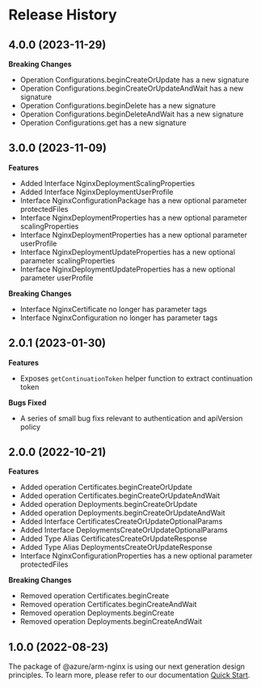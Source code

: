 # Release History
    
## 4.0.0 (2023-11-29)
    
**Breaking Changes**

  - Operation Configurations.beginCreateOrUpdate has a new signature
  - Operation Configurations.beginCreateOrUpdateAndWait has a new signature
  - Operation Configurations.beginDelete has a new signature
  - Operation Configurations.beginDeleteAndWait has a new signature
  - Operation Configurations.get has a new signature
    
    
## 3.0.0 (2023-11-09)
    
**Features**

  - Added Interface NginxDeploymentScalingProperties
  - Added Interface NginxDeploymentUserProfile
  - Interface NginxConfigurationPackage has a new optional parameter protectedFiles
  - Interface NginxDeploymentProperties has a new optional parameter scalingProperties
  - Interface NginxDeploymentProperties has a new optional parameter userProfile
  - Interface NginxDeploymentUpdateProperties has a new optional parameter scalingProperties
  - Interface NginxDeploymentUpdateProperties has a new optional parameter userProfile

**Breaking Changes**

  - Interface NginxCertificate no longer has parameter tags
  - Interface NginxConfiguration no longer has parameter tags
    
## 2.0.1 (2023-01-30)

**Features**

  - Exposes `getContinuationToken` helper function to extract continuation token

**Bugs Fixed**

  - A series of small bug fixs relevant to authentication and apiVersion policy

## 2.0.0 (2022-10-21)
    
**Features**

  - Added operation Certificates.beginCreateOrUpdate
  - Added operation Certificates.beginCreateOrUpdateAndWait
  - Added operation Deployments.beginCreateOrUpdate
  - Added operation Deployments.beginCreateOrUpdateAndWait
  - Added Interface CertificatesCreateOrUpdateOptionalParams
  - Added Interface DeploymentsCreateOrUpdateOptionalParams
  - Added Type Alias CertificatesCreateOrUpdateResponse
  - Added Type Alias DeploymentsCreateOrUpdateResponse
  - Interface NginxConfigurationProperties has a new optional parameter protectedFiles

**Breaking Changes**

  - Removed operation Certificates.beginCreate
  - Removed operation Certificates.beginCreateAndWait
  - Removed operation Deployments.beginCreate
  - Removed operation Deployments.beginCreateAndWait
    
    
## 1.0.0 (2022-08-23)

The package of @azure/arm-nginx is using our next generation design principles. To learn more, please refer to our documentation [Quick Start](https://aka.ms/azsdk/js/mgmt/quickstart ).
